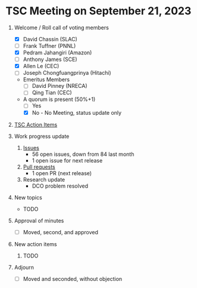 # TSC Meeting on September 21, 2023

1. Welcome / Roll call of voting members
   - [x] David Chassin (SLAC)
   - [ ] Frank Tuffner (PNNL)
   - [x] Pedram Jahangiri (Amazon)
   - [ ] Anthony James (SCE)
   - [x] Allen Le (CEC)
   - [ ] Joseph Chongfuangprinya (Hitachi)
   
   * Emeritus Members
     - [ ] David Pinney (NRECA)
     - [ ] Qing Tian (CEC)
    
   * A quorum is present (50%+1)
     - [ ] Yes
     - [x] No - No Meeting, status update only
    
2. [TSC Action Items](https://github.com/orgs/arras-energy/projects/1)

3. Work progress update
   1. [Issues](https://github.com/arras-energy/gridlabd/issues)
      - 56 open issues, down from 84 last month
      - 1 open issue for next release
   3. [Pull requests](https://github.com/arras-energy/gridlabd/pulls)
      - 1 open PR (next release)
   5. Research update
      - DCO problem resolved

4. New topics 
   - TODO

6. Approval of minutes
   - [ ] Moved, second, and approved

7. New action items 
   1. TODO

8. Adjourn
   - [ ] Moved and seconded, without objection
